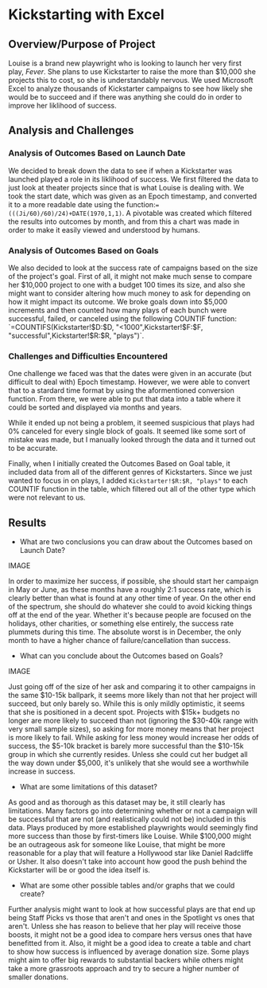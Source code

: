 # Kickstarting with Excel

## Overview/Purpose of Project

Louise is a brand new playwright who is looking to launch her very first play, *Fever*.  She plans to use Kickstarter to raise the more than $10,000 she projects this to cost, so she is understandably nervous.  We used Microsoft Excel to analyze thousands of Kickstarter campaigns to see how likely she would be to succeed and if there was anything she could do in order to improve her liklihood of success.

## Analysis and Challenges

### Analysis of Outcomes Based on Launch Date

We decided to break down the data to see if when a Kickstarter was launched played a role in its liklihood of success.  We first filtered the data to just look at theater projects since that is what Louise is dealing with.  We took the start date, which was given as an Epoch timestamp, and converted it to a more readable date using the function:`=(((Ji/60)/60)/24)+DATE(1970,1,1)`.  A pivotable was created which filtered the results into outcomes by month, and from this a chart was made in order to make it easily viewed and understood by humans.

### Analysis of Outcomes Based on Goals

We also decided to look at the success rate of campaigns based on the size of the project's goal.  First of all, it might not make much sense to compare her $10,000 project to one with a budget 100 times its size, and also she might want to consider altering how much money to ask for depending on how it might impact its outcome.  We broke goals down into $5,000 increments and then counted how many plays of each bunch were successful, failed, or canceled using the following COUNTIF function: `=COUNTIFS(Kickstarter!$D:$D, "<1000",Kickstarter!$F:$F, "successful",Kickstarter!$R:$R, "plays")`.

### Challenges and Difficulties Encountered

One challenge we faced was that the dates were given in an accurate (but difficult to deal with) Epoch timestamp.  However, we were able to convert that to a stardard time format by using the aformentioned conversion function.  From there, we were able to put that data into a table where it could be sorted and displayed via months and years.

While it ended up not being a problem, it seemed suspicious that plays had 0% canceled for every single block of goals.  It seemed like some sort of mistake was made, but I manually looked through the data and it turned out to be accurate.

Finally, when I initially created the Outcomes Based on Goal table, it included data from all of the different genres of Kickstarters.  Since we just wanted to focus in on plays, I added `Kickstarter!$R:$R, "plays"` to each COUNTIF function in the table, which filtered out all of the other type which were not relevant to us.

## Results

- What are two conclusions you can draw about the Outcomes based on Launch Date?

IMAGE

In order to maximize her success, if possible, she should start her campaign in May or June, as these months have a roughly 2:1 success rate, which is clearly better than what is found at any other time of year.  On the other end of the spectrum, she should do whatever she could to avoid kicking things off at the end of the year.  Whether it's because people are focused on the holidays, other charities, or something else entirely, the success rate plummets during this time.  The absolute worst is in December, the only month to have a higher chance of failure/cancellation than success.

- What can you conclude about the Outcomes based on Goals?

IMAGE

Just going off of the size of her ask and comparing it to other campaigns in the same $10-15k ballpark, it seems more likely than not that her project will succeed, but only barely so.  While this is only mildly optimistic, it seems that she is positioned in a decent spot.  Projects with $15k+ budgets no longer are more likely to succeed than not (ignoring the $30-40k range with very small sample sizes), so asking for more money means that her project is more likely to fail.  While asking for less money would increase her odds of success, the $5-10k bracket is barely more successful than the $10-15k group in which she currently resides.  Unless she could cut her budget all the way down under $5,000, it's unlikely that she would see a worthwhile increase in success.

- What are some limitations of this dataset?

As good and as thorough as this dataset may be, it still clearly has limitations.  Many factors go into determining whether or not a campaign will be successful that are not (and realistically could not be) included in this data.  Plays produced by more established playwrights would seemingly find more success than those by first-timers like Louise.  While $100,000 might be an outrageous ask for someone like Louise, that might be more reasonable for a play that will feature a Hollywood star like Daniel Radcliffe or Usher.  It also doesn't take into account how good the push behind the Kickstarter will be or good the idea itself is.

- What are some other possible tables and/or graphs that we could create?

Further analysis might want to look at how successful plays are that end up being Staff Picks vs those that aren't and ones in the Spotlight vs ones that aren't.  Unless she has reason to believe that her play will receive those boosts, it might not be a good idea to compare hers versus ones that have benefitted from it.  Also, it might be a good idea to create a table and chart to show how success is influenced by average donation size.  Some plays might aim to offer big rewards to substantial backers while others might take a more grassroots approach and try to secure a higher number of smaller donations.
